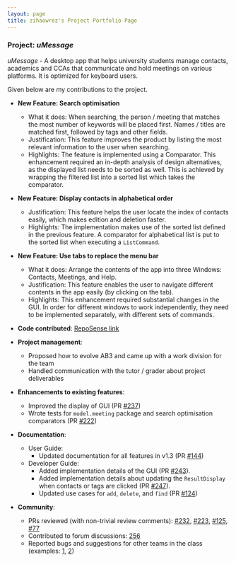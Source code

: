 ```yaml
---
layout: page
title: zihaowrez's Project Portfolio Page
---
```


### Project: *uMessage*

*uMessage* - A desktop app that helps university students manage contacts, academics and CCAs that communicate and hold meetings on various platforms. It is optimized for keyboard users.

Given below are my contributions to the project.

* **New Feature: Search optimisation**
  * What it does: When searching, the person / meeting that matches the most number of keywords will be placed first. Names / titles are matched first, followed by tags and other fields.
  * Justification: This feature improves the product by listing the most relevant information to the user when searching.
  * Highlights: The feature is implemented using a Comparator. This enhancement required an in-depth analysis of design alternatives, as the displayed list needs to be sorted as well. This is achieved by wrapping the filtered list into a sorted list which takes the comparator.

* **New Feature: Display contacts in alphabetical order**
  * Justification: This feature helps the user locate the index of contacts easily, which makes edition and deletion faster.
  * Highlights: The implementation makes use of the sorted list defined in the previous feature. A comparator for alphabetical list is put to the sorted list when executing a `ListCommand`.

* **New Feature: Use tabs to replace the menu bar**
  * What it does: Arrange the contents of the app into three Windows: Contacts, Meetings, and Help.
  * Justification: This feature enables the user to navigate different contents in the app easily (by clicking on the tab).
  * Highlights: This enhancement required substantial changes in the GUI. In order for different windows to work independently, they need to be implemented separately, with different sets of commands.

* **Code contributed**: [RepoSense link](https://nus-cs2103-ay2122s2.github.io/tp-dashboard/?search=zihaowrez&sort=groupTitle&sortWithin=title&timeframe=commit&mergegroup=&groupSelect=groupByRepos&breakdown=true&checkedFileTypes=docs~functional-code~test-code~other&since=2022-02-18&tabOpen=true&tabType=authorship&tabAuthor=zihaowrez&tabRepo=AY2122S2-CS2103-W16-2%2Ftp%5Bmaster%5D&authorshipIsMergeGroup=false&authorshipFileTypes=docs~functional-code~test-code&authorshipIsBinaryFileTypeChecked=false)

* **Project management**:
  * Proposed how to evolve AB3 and came up with a work division for the team
  * Handled communication with the tutor / grader about project deliverables

* **Enhancements to existing features**:
  * Improved the display of GUI (PR [\#237](https://github.com/AY2122S2-CS2103-W16-2/tp/pull/237))
  * Wrote tests for `model.meeting` package and search optimisation comparators (PR [\#222](https://github.com/AY2122S2-CS2103-W16-2/tp/pull/222))

* **Documentation**:
  * User Guide:
    * Updated documentation for all features in v1.3 (PR [\#144](https://github.com/AY2122S2-CS2103-W16-2/tp/pull/144))
  * Developer Guide:
    * Added implementation details of the GUI (PR [\#243](https://github.com/AY2122S2-CS2103-W16-2/tp/pull/243)).
    * Added implementation details about updating the `ResultDisplay` when contacts or tags are clicked (PR [\#247](https://github.com/AY2122S2-CS2103-W16-2/tp/pull/247)).
    * Updated use cases for `add`, `delete`, and `find` (PR [\#124](https://github.com/AY2122S2-CS2103-W16-2/tp/pull/124))

* **Community**:
  * PRs reviewed (with non-trivial review comments): [\#232](https://github.com/AY2122S2-CS2103-W16-2/tp/pull/232), [\#223](https://github.com/AY2122S2-CS2103-W16-2/tp/pull/223), [\#125](https://github.com/AY2122S2-CS2103-W16-2/tp/pull/125), [\#77](https://github.com/AY2122S2-CS2103-W16-2/tp/pull/77)
  * Contributed to forum discussions: [256](https://github.com/nus-cs2103-AY2122S2/forum/issues/256)
  * Reported bugs and suggestions for other teams in the class (examples: [1](https://github.com/AY2122S2-CS2103T-T09-1/tp/issues/238), [2](https://github.com/AY2122S2-CS2103T-T09-1/tp/issues/221))


